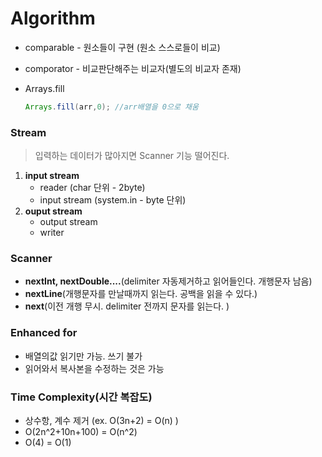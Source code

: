# Algorithm

* comparable - 원소들이 구현 (원소 스스로들이 비교)

* comporator - 비교판단해주는 비교자(별도의 비교자 존재)

* Arrays.fill 

  ```java
  Arrays.fill(arr,0); //arr배열을 0으로 채움
  ```

  

### Stream

> 입력하는 데이터가 많아지면 Scanner 기능 떨어진다.
>
> 

1. **input stream**
   * reader (char 단위 - 2byte)
   * input stream (system.in - byte 단위)
2. **ouput stream**
   * output stream
   * writer

### Scanner

* **nextInt, nextDouble....**(delimiter 자동제거하고 읽어들인다. 개행문자 남음)
* **nextLine**(개행문자를 만날때까지 읽는다. 공백을 읽을 수 있다.)
* **next**(이전 개행 무시. delimiter 전까지 문자를 읽는다. )



### Enhanced for

* 배열의값 읽기만 가능. 쓰기 불가
* 읽어와서 복사본을 수정하는 것은 가능



### Time Complexity(시간 복잡도)

* 상수항, 계수 제거 (ex. O(3n+2) = O(n) )
* O(2n^2+10n+100) = O(n^2)
* O(4) = O(1)